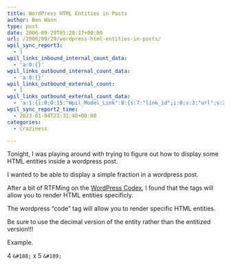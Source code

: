 ```yaml
---
title: WordPress HTML Entities in Posts
author: Ben Wann
type: post
date: 2006-09-29T05:28:17+00:00
url: /2006/09/29/wordpress-html-entities-in-posts/
wpil_sync_report3:
  - 1
wpil_links_inbound_internal_count_data:
  - 'a:0:{}'
wpil_links_outbound_internal_count_data:
  - 'a:0:{}'
wpil_links_outbound_external_count:
  - 1
wpil_links_outbound_external_count_data:
  - 'a:1:{i:0;O:15:"Wpil_Model_Link":8:{s:7:"link_id";i:0;s:3:"url";s:26:"http://codex.wordpress.org";s:4:"host";s:19:"codex.wordpress.org";s:8:"internal";b:0;s:4:"post";N;s:6:"anchor";s:15:"Wordpress Codex";s:15:"added_by_plugin";b:0;s:8:"location";s:7:"content";}}'
wpil_sync_report2_time:
  - 2023-01-04T23:31:48+00:00
categories:
  - Craziness

---
```

Tonight, I was playing around with trying to figure out how to display some HTML entities inside a wordpress post.

I wanted to be able to display a simple fraction in a wordpress post.

After a bit of RTFMing on the [WordPress Codex][1], I found that the tags will allow you to render HTML entities specificly.

The wordpress &#8220;code&#8221; tag will allow you to render specific HTML entities.

Be sure to use the decimal version of the entity rather than the entitized version!!!

Example.

4 `&#188;` x 5 `&#189;`

<!--0fcb5e9076e441907b75194a330c2f73-->

<!--9d456e24cbe3993ee597054c4ebc02ff-->

 [1]: http://codex.wordpress.org